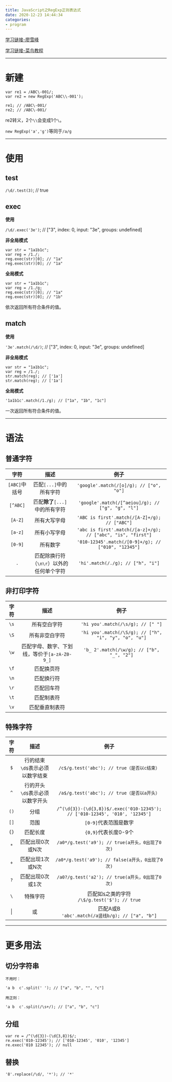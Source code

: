 ```yaml
---
title: JavaScript之RegExp正则表达式
date: 2020-12-23 14:44:34
categories: 
- program
---
```


[学习链接-廖雪峰](https://www.liaoxuefeng.com/wiki/1022910821149312/1023021582119488)

[学习链接-菜鸟教程](https://www.runoob.com/regexp/regexp-syntax.html)

---

# 新建

```
var re1 = /ABC\-001/;
var re2 = new RegExp('ABC\\-001');

re1; // /ABC\-001/
re2; // /ABC\-001/
```

re2转义，2个`\\`会变成1个`\`。

`new RegExp('a','g')`等同于`/a/g`

---


# 使用

## test

`/\d/.test(3)`; // true

## exec

**使用**

`/\d/.exec('3e')`; // ["3", index: 0, input: "3e", groups: undefined]

**非全局模式**

```
var str = "1a1b1c";
var reg = /1./;
reg.exec(str)[0]; // "1a"
reg.exec(str)[0]; // "1a"
```

**全局模式**

```
var str = "1a1b1c";
var reg = /1./g;
reg.exec(str)[0]; // "1a"
reg.exec(str)[0]; // "1b"
```

依次返回所有符合条件的值。


## match

**使用**

`'3e'.match(/\d/)`; // ["3", index: 0, input: "3e", groups: undefined]

**非全局模式**

```
var str = "1a1b1c";
var reg = /1./;
str.match(reg); // ['1a']
str.match(reg); // ['1a']
```

**全局模式**

```
'1a1b1c'.match(/1./g); // ["1a", "1b", "1c"]
```

一次返回所有符合条件的值。

---



# 语法

## 普通字符

|字符|描述|例子|
|:--:|:--:|:--:|
|`[ABC]`中括号|匹配`[...]`中的所有字符|`'google'.match(/[o]/g); // ["o", "o"]`|
|`[^ABC]`|匹配**除了**`[...]`中的所有字符|`'google'.match(/[^aeiou]/g); // ["g", "g", "l"]`|
|`[A-Z]`|所有大写字母|`'ABC is first'.match(/[A-Z]+/g); // ["ABC"]`|
|`[a-z]`|所有小写字母|`'abc is first'.match(/[a-z]+/g); // ["abc", "is", "first"]`|
|`[0-9]`|所有数字|`'010-12345'.match(/[0-9]+/g); // ["010", "12345"]`|
|`.`|匹配除换行符（`\n\r`）以外的任何单个字符|`'hi'.match(/./g); // ["h", "i"]`|

## 非打印字符

|字符|描述|例子|
|:--:|:--:|:--:|
|`\s`|所有空白字符|`'hi you'.match(/\s/g); // [" "]`|
|`\S`|所有非空白字符|`'hi you'.match(/\S/g); // ["h", "i", "y", "o", "u"]`|
|`\w`|匹配字母、数字、下划线，等价于`[a-zA-Z0-9_]`|`'b_ 2'.match(/\w/g); // ["b", "_", "2"]`|
|`\f`|匹配换页符||
|`\n`|匹配换行符||
|`\r`|匹配回车符||
|`\t`|匹配制表符||
|`\v`|匹配垂直制表符|&nbsp;|

## 特殊字符

|字符|描述|例子|
|:--:|:--:|:--:|
|`$`|行的结束<br>`\d$`表示必须以数字结束|`/c$/g.test('abc'); // true（是否以c结束）`|
|`^`|行的开头<br>`\d$`表示必须以数字开头|`/a$/g.test('abc'); // true（是否以a开头）`|
|`()`|分组|`/^(\d{3})-(\d{3,8})$/.exec('010-12345'); // ['010-12345', '010', '12345']`|
|`[]`|范围|`[0-9]`代表范围是数字|
|`{}`|匹配长度|`{0,9}`代表长度0-9个|
|`*`|匹配出现0次或N次|`/a0*/g.test('a9'); // true(a开头，0出现了0次)`|
|`+`|匹配出现1次或N次|`/a0*/g.test('a9'); // false(a开头，0出现了0次)`|
|`?`|匹配出现0次或1次|`/a0?/g.test('a2'); // true(a开头，0出现了0次)`|
|`\`|特殊字符|匹配如`$`之类的字符<br>`/\$/g.test('$'); // true`|
|&#124;|或|匹配A或B<br>`'abc'.match(/a竖线b/g); // ["a", "b"]`|

---


# 更多用法

## 切分字符串

```
不用时：

'a b  c'.split(' '); // ["a", "b", "", "c"]

用正则：

'a b  c'.split(/\s+/); // ["a", "b", "c"]
```

## 分组

```
var re = /^(\d{3})-(\d{3,8})$/;
re.exec('010-12345'); // ['010-12345', '010', '12345']
re.exec('010 12345'); // null
```

## 替换

```
'8'.replace(/\d/, '*'); // '*'
```
